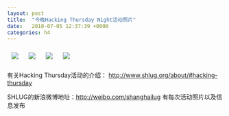 ```yaml
---
layout: post
title:  "今晚Hacking Thursday Night活动照片"
date:   2018-07-05 12:37:39 +0000
categories: h4
---
```


[<img style='margin:10px;' src='/res2018/i705.h4/i705_2034_1000+08.1920p.jpg'>](/res2018/i705.h4/i705_2034_1000+08.JPG)
[<img style='margin:10px;' src='/res2018/i705.h4/i705_2034_5900+08.1920p.jpg'>](/res2018/i705.h4/i705_2034_5900+08.JPG)
[<img style='margin:10px;' src='/res2018/i705.h4/i705_2035_1900+08.1920p.jpg'>](/res2018/i705.h4/i705_2035_1900+08.JPG)
[<img style='margin:10px;' src='/res2018/i705.h4/i705_2037_5300+08.1920p.jpg'>](/res2018/i705.h4/i705_2037_5300+08.JPG)

有关Hacking Thursday活动的介绍：
http://www.shlug.org/about/#hacking-thursday

SHLUG的新浪微博地址：http://weibo.com/shanghailug 有每次活动照片以及信息发布


